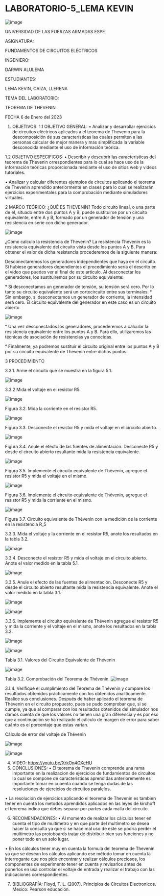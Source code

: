 # LABORATORIO-5_LEMA KEVIN

![image](https://user-images.githubusercontent.com/116772752/210897964-25cbceec-a7d2-4195-abbd-ea748ed7c62e.png)

UNIVERSIDAD DE LAS FUERZAS ARMADAS ESPE

ASIGNATURA:

FUNDAMENTOS DE CIRCUITOS ELÉCTRICOS

INGENIERO:

DARWIN ALULEMA

ESTUDIANTES:

LEMA KEVIN, CAIZA, LLERENA

TEMA DEL LABORATORIO:

TEOREMA DE THEVENIN

FECHA 6 de Enero del 2023

1. OBJETIVOS:
1.1 OBJETIVO GENERAL:
• Analizar y desarrollar ejercicios de circuitos eléctricos aplicados a el teorema de Thevenin para la descomposición de sus características las cuales permiten a las personas calcular de mejor manera y mas simplificada la variable desconocida mediante el uso de información teórica.

1.2 OBJETIVO ESPECIFICOS:
• Describir y descubrir las caracteristicas del teorema de Thevenin orrespondientes para lo cual se hace uso de la información teóricas proporcionada mediante el uso de sitios web y videos tutoriales.

• Analizar y calcular diferentes ejemplos de circuitos aplicando el teorema de Thevenin aprendido anteriormente en clases para lo cual se realizarán ejercicios experimentales para la comprobación mediante simuladores virtuales.

2 MARCO TEÓRICO:
¿QUÉ ES THEVENIN?
Todo circuito lineal, o una parte de él, situado entre dos puntos A y B, puede sustituirse por un circuito equivalente, entre A y B, formado por un generador de tensión y una resistencia en serie con dicho generador.

![image](https://user-images.githubusercontent.com/116772752/210898107-7e6f99a8-91cc-4929-a271-3b201343bbe3.png)

¿Cómo calculo la resistencia de Thevenin?
La resistencia Thevenin es la resistencia equivalente del circuito vista desde los puntos A y B. Para obtener el valor de dicha resistencia procederemos de la siguiente manera:

Desconectaremos los generadores independientes que haya en el circuito. Si hubiese generadores dependientes el procedimiento sería el descrito en el vídeo que puedes ver al final de este artículo. Al desconectar los generadores, los sustituiremos por su circuito equivalente:

° Si desconectamos un generador de tensión, su tensión será cero. Por lo tanto su circuito equivalente será un cortocircuito entre sus terminales.
° Sin embargo, si desconectamos un generador de corriente, la intensidad será cero. El circuito equivalente del generador en este caso es un circuito abierto.

![image](https://user-images.githubusercontent.com/116772752/210898184-4f46a795-7f91-4bfa-a6a0-9a86e61c64af.png)

° Una vez desconectados los generadores, procederemos a calcular la resistencia equivalente entre los puntos A y B. Para ello, utilizaremos las técnicas de asociación de resistencias ya conocidas.

° Finalmente, ya podremos sustituir el circuito original entre los puntos A y B por su circuito equivalente de Thevenin entre dichos puntos.

3 PROCEDIMIENTO

3.3.1. Arme el circuito que se muestra en la figura 5.1.

![image](https://user-images.githubusercontent.com/116772752/210898690-ba7f48a0-b9e3-44d2-ba60-b4867840b5a1.png)

3.3.2 Mida el voltaje en el resistor R5.

![image](https://user-images.githubusercontent.com/116772752/210900440-f1d1375c-a52c-4000-b3aa-b73e1cf2480b.png)

Figura 3.2. Mida la corriente en el resistor R5.

![image](https://user-images.githubusercontent.com/116772752/210900660-20f7449d-27f3-439b-beb7-ac6fb6e8aac0.png)

Figura 3.3. Desconecte el resistor R5 y mida el voltaje en el circuito abierto.

![image](https://user-images.githubusercontent.com/116772752/210900969-245a1e83-75d2-4bf9-a188-26b4ae23a795.png)

Figura 3.4. Anule el efecto de las fuentes de alimentación. Desconecte R5 y desde el circuito abierto resultante mida la resistencia equivalente.

![image](https://user-images.githubusercontent.com/116772752/210901244-bc96014f-0557-49d6-ad32-bafc22998eaa.png)

Figura 3.5. Implemente el circuito equivalente de Thévenin, agregue el resistor R5 y mida el voltaje en el mismo.

![image](https://user-images.githubusercontent.com/116772752/211436812-3d2acd13-8574-4259-9af2-637a7d066b56.png)

Figura 3.6. Implemente el circuito equivalente de Thévenin, agregue el resistor R5 y mida la corriente en el mismo.

![image](https://user-images.githubusercontent.com/116772752/211436848-c632f31c-16af-40f3-9dab-db8806173186.png)

Figura 3.7. Circuito equivalente de Thévenin con la medición de la corriente en la resistencia R_5

3.3.3. Mida el voltaje y la corriente en el resistor R5, anote los resultados en la tabla 3.2.

![image](https://user-images.githubusercontent.com/116772752/211440141-eed71ac8-f0af-465f-b027-9a6884ddd85c.png)

3.3.4. Desconecte el resistor R5 y mida el voltaje en el circuito abierto. Anote el valor medido en la tabla 5.1.

![image](https://user-images.githubusercontent.com/116772752/211443413-1b1fecdb-69f0-41a3-a08c-1a4c9b9cb2b5.png)

3.3.5. Anule el efecto de las fuentes de alimentación. Desconecte R5 y desde el circuito abierto resultante mida la resistencia equivalente. Anote el valor medido en la tabla 3.1.

![image](https://user-images.githubusercontent.com/116772752/211443471-c88dad3b-81fd-4712-8f68-bbc1fc8b1b8d.png)

![image](https://user-images.githubusercontent.com/116772752/211443501-cb051e42-fbe4-4fc8-a0b4-3e7d3b52c944.png)

3.3.6. Implemente el circuito equivalente de Thévenin agregue el resistor R5 y mida la corriente y el voltaje en el mismo, anote los resultados en la tabla 3.2.

![image](https://user-images.githubusercontent.com/116772752/211443561-b4d47331-f6cd-47b6-b967-b04d4f2652fb.png)

![image](https://user-images.githubusercontent.com/116772752/211443574-8396c9fb-5093-4da9-88b0-78ac3a80b6f2.png)

Tabla 3.1. Valores del Circuito Equivalente de Thévenin

![image](https://user-images.githubusercontent.com/116772752/211443605-a166292d-23b6-43d9-adcf-d9112996760d.png)

Tabla 3.2. Comprobación del Teorema de Thévenin.
![image](https://user-images.githubusercontent.com/116772752/211443638-ef0926d7-27ca-4503-98b7-9e7ef44cf887.png)

3.1.4. Verifique el cumplimiento del Teorema de Thévenin y compare los resultados obtenidos prácticamente con los obtenidos analíticamente. Realice sus conclusiones.
Después de haber aplicado el teorema de Thévenin en el circuito propuesto, pues se pudo comprobar que, si se cumple, ya que al comparar con los resultados obtenidos del simulador nos damos cuenta de que los valores no tienen una gran diferencia y es por eso que a continuación se ha realizado el cálculo de margen de error para saber cuánto es el porcentaje que estas varían.

Cálculo de error del voltaje de Thévenin

![image](https://user-images.githubusercontent.com/116772752/211443687-bca4a838-ee2d-4967-904d-3a2295fde15d.png)

![image](https://user-images.githubusercontent.com/116772752/211443716-5fb16896-613f-416a-b68b-88803b33ad06.png)

4. VIDEO:
https://youtu.be/XrkOn4OXeHU
5. CONCLUSIONES:
• El teorema de Thevenin comprende una rama importante en la realizacion de ejercicios de fundamientos de circuitos lo cual se compone de caracteristicas aprendidas anterioremente es importante tomar en cuaenta cuando se tenga dudas de las resoluciones de ejercicios de circuitos paralelos.

• La resolución de ejercicios aplicando el teorema de Thevenin es tambien tener en cuenta los metodos aprendidos aplicados en las leyes de kirchoff el teorema indica que debes separar por partes cada malla del circuito.

6. RECOMENDACIONES:
• Al momento de realizar los cálculos tener en cuenta el tipo de multímetro y en que parte del multímetro se desea hacer la consulta ya que si se hace mal uso de este se podría perder el multímetro las protoboards tratar de distribuir bien sus funciones y no poner todo en un solo lugar.

• En los cálculos tener muy en cuenta la formula del teorema de Thevenin ya que se desean los cálculos aplicando ese método tomar en cuenta la interrogante que nos pide encontrar y realizar cálculos preciosos, los componentes de experimento tener en cuenta y revisarlos antes de ponerlos en usa controlar el voltaje de entrada y realizar el trabajo con las indicaciones correspondientes.

7. BIBLIOGRAFÍA:
Floyd, T. L. (2007). Principios de Circuitos Electronicos. Mexico: Pearson educación.
